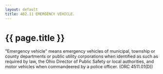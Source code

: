```yaml
---
layout: default 
title: 402.11 EMERGENCY VEHICLE.
---
```


{{ page.title }}
================

"Emergency vehicle" means emergency vehicles of municipal, township or
county departments or public utility corporations when identified as
such as required by law, the Ohio Director of Public Safety or local
authorities, and motor vehicles when commandeered by a police officer.
(ORC 4511.01(D))
